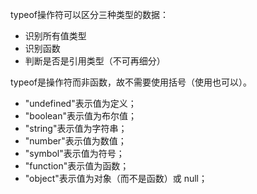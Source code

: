 typeof操作符可以区分三种类型的数据：

- 识别所有值类型
- 识别函数
- 判断是否是引用类型（不可再细分）



typeof是操作符而非函数，故不需要使用括号（使用也可以）。

- "undefined"表示值为定义；
- "boolean"表示值为布尔值；
- "string"表示值为字符串；
- "number"表示值为数值；
- "symbol"表示值为符号；
- "function"表示值为函数；
- "object"表示值为对象（而不是函数）或 null；



